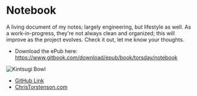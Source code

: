 # Notebook

A living document of my notes; largely engineering, but lifestyle as well. As a work-in-progress, they're not always clean and organized; this will improve as the project evolves. Check it out, let me know your thoughts.

-   Download the ePub here: <https://www.gitbook.com/download/epub/book/torsday/notebook>

![Kintsugi Bowl](https://diotesterie.files.wordpress.com/2016/02/kintsugi.jpg)

-   [GitHub Link](https://github.com/torsday)
-   [ChrisTorstenson.com](http://www.christorstenson.com)
